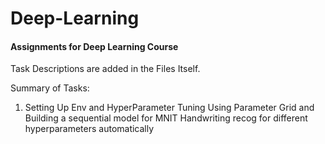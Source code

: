 # Deep-Learning
#### Assignments for Deep Learning Course

Task Descriptions are added in the Files Itself. 
   
Summary of Tasks: 

1. Setting Up Env and HyperParameter Tuning Using Parameter Grid and Building a sequential model for MNIT Handwriting recog for different hyperparameters automatically
